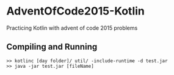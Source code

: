 # AdventOfCode2015-Kotlin
Practicing Kotlin with advent of code 2015 problems

## Compiling and Running

```
>> kotlinc [day folder]/ util/ -include-runtime -d test.jar
>> java -jar test.jar [fileName]
```
